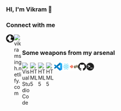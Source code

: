 <link href="https://cdn.jsdelivr.net/npm/remixicon@2.5.0/fonts/remixicon.css" rel="stylesheet">

### HI, I'm Vikram 👋

### Connect with me

[<img align="left" alt="vikramsingh.netlify.com" width="22px" src="https://raw.githubusercontent.com/iconic/open-iconic/master/svg/globe.svg" />](https://singhvikram.com/)
[<img align="left" alt="vikramsingh.netlify.com" width="22px" src="https://cdn.jsdelivr.net/npm/simple-icons@v3/icons/linkedin.svg" />](https://www.linkedin.com/in/singhviky/)

<br />

### Some weapons from my arsenal

<img align="left" width="22px" alt="Visual Studio Code" src="https://raw.githubusercontent.com/rhoit/mode-icons/dump/icons/js.png" /> 
<img align="left" width="22px" alt="HTML5" src="https://raw.githubusercontent.com/rhoit/mode-icons/dump/icons/html.png" /> 
<img align="left" width="22px" alt="HTML5" src="https://raw.githubusercontent.com/rhoit/mode-icons/dump/icons/css.png" /> 
<img align="left" width="22px" alt="HTML5" src="https://raw.githubusercontent.com/rhoit/mode-icons/dump/icons/sass.png" /> 
<img align="left" width="22px" alt="VS Code" src="https://raw.githubusercontent.com/github/explore/80688e429a7d4ef2fca1e82350fe8e3517d3494d/topics/visual-studio-code/visual-studio-code.png" />
<img align="left" width="22px" alt="ReactJS" src="https://raw.githubusercontent.com/github/explore/80688e429a7d4ef2fca1e82350fe8e3517d3494d/topics/react/react.png" />
<img align="left" width="22px" alt="Git" src="https://raw.githubusercontent.com/github/explore/80688e429a7d4ef2fca1e82350fe8e3517d3494d/topics/git/git.png" />
<img align="left" width="22px" alt="GitHub" src="https://raw.githubusercontent.com/github/explore/78df643247d429f6cc873026c0622819ad797942/topics/github/github.png" />
<img align="left" width="22px" alt="Terminal" src="https://raw.githubusercontent.com/github/explore/80688e429a7d4ef2fca1e82350fe8e3517d3494d/topics/terminal/terminal.png" />
